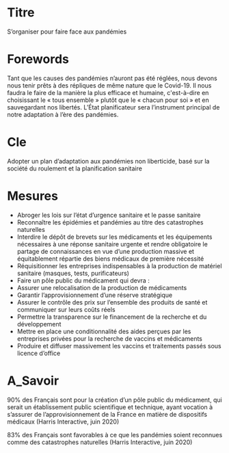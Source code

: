 # Titre
S’organiser pour faire face aux pandémies
# Forewords
Tant que les causes des pandémies n’auront pas été réglées, nous devons nous tenir prêts à des répliques de même nature que le Covid-19. Il nous faudra le faire de la manière la plus efficace et humaine, c'est-à-dire en choisissant le « tous ensemble » plutôt que le « chacun pour soi » et en sauvegardant nos libertés. L’État planificateur sera l’instrument principal de notre adaptation à l’ère des pandémies.

# Cle
Adopter un plan d’adaptation aux pandémies non liberticide, basé sur la société du roulement et la planification sanitaire

# Mesures
* Abroger les lois sur l’état d’urgence sanitaire et le passe sanitaire
* Reconnaître les épidémies et pandémies au titre des catastrophes naturelles
* Interdire le dépôt de brevets sur les médicaments et les équipements nécessaires à une réponse sanitaire urgente et rendre obligatoire le partage de connaissances en vue d’une production massive et équitablement répartie des biens médicaux de première nécessité
* Réquisitionner les entreprises indispensables à la production de matériel sanitaire (masques, tests, purificateurs)
* Faire un pôle public du médicament qui devra :
* Assurer une relocalisation de la production de médicaments
* Garantir l’approvisionnement d’une réserve stratégique
* Assurer le contrôle des prix sur l’ensemble des produits de santé et communiquer sur leurs coûts réels
* Permettre la transparence sur le financement de la recherche et du développement
* Mettre en place une conditionnalité des aides perçues par les entreprises privées pour la recherche de vaccins et médicaments
* Produire et diffuser massivement les vaccins et traitements passés sous licence d’office

# A_Savoir
90% des Français sont pour la création d’un pôle public du médicament, qui serait un établissement public scientifique et technique, ayant vocation à s’assurer de l’approvisionnement de la France en matière de dispositifs médicaux (Harris Interactive, juin 2020)

83% des Français sont favorables à ce que les pandémies soient reconnues comme des catastrophes naturelles (Harris Interactive, juin 2020)